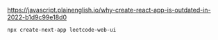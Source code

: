https://javascript.plainenglish.io/why-create-react-app-is-outdated-in-2022-b1d9c99e18d0

```
npx create-next-app leetcode-web-ui
```
